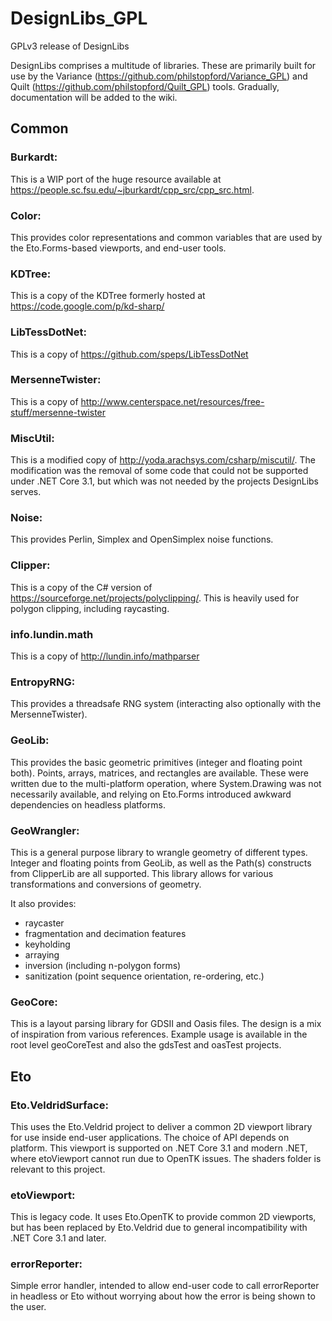 # DesignLibs_GPL
GPLv3 release of DesignLibs

DesignLibs comprises a multitude of libraries. These are primarily built for use by the Variance (https://github.com/philstopford/Variance_GPL) and Quilt (https://github.com/philstopford/Quilt_GPL) tools. Gradually, documentation will be added to the wiki.

## Common

### Burkardt:

This is a WIP port of the huge resource available at https://people.sc.fsu.edu/~jburkardt/cpp_src/cpp_src.html.


### Color:

This provides color representations and common variables that are used by the Eto.Forms-based viewports, and end-user tools.

### KDTree:

This is a copy of the KDTree formerly hosted at https://code.google.com/p/kd-sharp/

### LibTessDotNet:

This is a copy of https://github.com/speps/LibTessDotNet

### MersenneTwister:

This is a copy of http://www.centerspace.net/resources/free-stuff/mersenne-twister

### MiscUtil:

This is a modified copy of http://yoda.arachsys.com/csharp/miscutil/. The modification was the removal of some code that could not be supported under .NET Core 3.1, but which was not needed by the projects DesignLibs serves.

### Noise:

This provides Perlin, Simplex and OpenSimplex noise functions.

### Clipper:

This is a copy of the C# version of https://sourceforge.net/projects/polyclipping/. This is heavily used for polygon clipping, including raycasting.

### info.lundin.math

This is a copy of http://lundin.info/mathparser

### EntropyRNG:

This provides a threadsafe RNG system (interacting also optionally with the MersenneTwister).

### GeoLib:

This provides the basic geometric primitives (integer and floating point both). Points, arrays, matrices, and rectangles are available. These were written due to the multi-platform operation, where System.Drawing was not necessarily available, and relying on Eto.Forms introduced awkward dependencies on headless platforms.

### GeoWrangler:

This is a general purpose library to wrangle geometry of different types. Integer and floating points from GeoLib, as well as the Path(s) constructs from ClipperLib are all supported. This library allows for various transformations and conversions of geometry.

It also provides:
 - raycaster
 - fragmentation and decimation features
 - keyholding
 - arraying
 - inversion (including n-polygon forms)
 - sanitization (point sequence orientation, re-ordering, etc.)
 
### GeoCore:

This is a layout parsing library for GDSII and Oasis files. The design is a mix of inspiration from various references. Example usage is available in the root level geoCoreTest and also the gdsTest and oasTest projects.

## Eto

### Eto.VeldridSurface:

This uses the Eto.Veldrid project to deliver a common 2D viewport library for use inside end-user applications. The choice of API depends on platform. This viewport is supported on .NET Core 3.1 and modern .NET, where etoViewport cannot run due to OpenTK issues. The shaders folder is relevant to this project.

### etoViewport:

This is legacy code. It uses Eto.OpenTK to provide common 2D viewports, but has been replaced by Eto.Veldrid due to general incompatibility with .NET Core 3.1 and later.

### errorReporter:

Simple error handler, intended to allow end-user code to call errorReporter in headless or Eto without worrying about how the error is being shown to the user.
